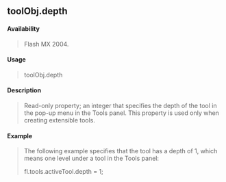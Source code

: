 ## toolObj.depth

#### Availability

> Flash MX 2004.

#### Usage

> toolObj.depth

#### Description

> Read-only property; an integer that specifies the depth of the tool in the pop-up menu in the Tools panel. This property is used only when creating extensible tools.

#### Example

> The following example specifies that the tool has a depth of 1, which means one level under a tool in the Tools panel:
>
> fl.tools.activeTool.depth = 1;
